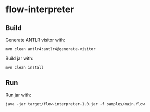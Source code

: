 # flow-interpreter

## Build

Generate ANTLR visitor with:

    mvn clean antlr4:antlr4@generate-visitor

Build jar with:

    mvn clean install

## Run

Run jar with:

    java -jar target/flow-interpreter-1.0.jar -f samples/main.flow
